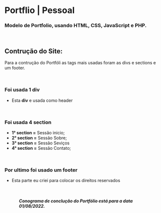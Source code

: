 # Portflio | Pessoal
<h3>Modelo de Portfolio, usando HTML, CSS, JavaScript e PHP.</h3>
<br>
<h2>Contrução do Site:</h2>
    <p>Para a contrução do Portfóli as tags mais usadas foram as divs e sections e um footer.</p>
<br>
<h3>Foi usada 1 div</h3>
<ul>
    <li>Esta <strong>div</strong> e usada como header</li>
</ul>
<br>
<h3>Foi usada 4 section</h3>
<ul>
    <li><strong>1° section =</strong> Sessão inicio;</li>
    <li><strong>2° section =</strong> Sessão Sobre;</li>
    <li><strong>3° section =</strong> Sessão Seviços</li>
    <li><strong>4° section =</strong> Sessão Contato;</li>
</ul>
<br>
<h3>Por ultimo foi usado um footer</h3>
<ul>
    <li>Esta parte eu criei para colocar os direitos reservados</li>
<ul>
<br>
<h5>Conograma de conclução do Portfólio está para a data 01/08/2022.</h5>

